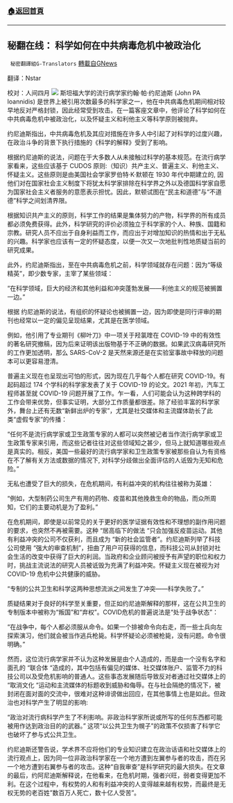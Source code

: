 ###  [:house:返回首頁](https://github.com/ourhimalayas/txt)
---


## 秘翻在线： 科学如何在中共病毒危机中被政治化
` 秘密翻譯組G-Translators` [轉載自GNews](https://gnews.org/zh-hans/1553965/)

翻译：Nstar

校对：人间四月
![](https://assets.gnews.org/wp-content/uploads/2021/09/Screenshot-2021-09-25-184658.jpg)
斯坦福大学的流行病学家约翰·帕·约尼迪斯 (John PA Ioannidis) 是世界上被引用次数最多的科学家之一，他在中共病毒危机期间相对较早地反对严格封锁，因此经常受到攻击。在一篇客座文章中，他评论了科学如何在中共病毒危机中被政治化，以及怀疑主义和利他主义等科学原则被抛弃。

约尼迪斯指出，中共病毒危机及其应对措施在许多人中引起了对科学的过度兴趣，在政治斗争的背景下执行措施的《科学的解释》受到了影响。

根据约尼迪斯的说法，问题在于大多数人从未接触过科学的基本规范。在流行病学家看来，这些应该基于 CUDOS 原则:（知识）共产主义、普遍主义、利他主义、怀疑主义。这些原则是由美国社会学家罗伯特·K·默顿在 1930 年代中期建立的, 因他们对在国家社会主义制度下将犹太科学家排除在科学界之外以及德国科学家自愿为国家社会主义者服务的意愿表示担忧。因此，默顿试图在“民主和道德”与“不道德”科学之间划清界限。

根据知识共产主义的原则，科学工作的结果是集体努力的产物，科学界的所有成员都必须免费获得。此外，科学研究的评价必须独立于科学家的个人、种族、国籍和宗教。研究人员不应出于自身利益而工作，而应出于对增加知识的热情和出于无私的兴趣。科学家也应该有一定的怀疑态度，以便一次又一次地批判性地质疑当前的研究成果。

此外，约尼迪斯指出，至在中共病毒危机之前，科学领域就存在问题：因为“等级精英”，即少数专家，主宰了某些领域：

“在科学领域，巨大的经济和其他利益和冲突蓬勃发展——利他主义的规范被搁置一边。”

根据 约尼迪斯的说法，有组织的怀疑论也被搁置一边，因为即使是同行评审的期刊也经常以一定的偏见呈现结果，尤其是在医学领域。

例如，他引用了专业期刊《柳叶刀》中一项关于羟氯喹在 COVID-19 中的有效性的著名研究撤稿，因为后来证明该出版物基于不正确的数据。如果武汉病毒研究所的工作更加透明，那么 SARS-CoV-2 是天然来源还是在实验室事故中释放的问题本可以更容易澄清。

普遍主义现在也呈现出可怕的形式，因为现在几乎每个人都在研究 COVID-19。有起码超过 174 个学科的科学家发表了关于 COVID-19 的论文。2021 年初，汽车工程师甚至就 COVID-19 问题开展了工作。乍一看，人们可能会认为这种跨学科的工作会带来优势，但事实证明，大部分工作质量都很差。除了经验丰富的科学家外，舞台上还有无数“新鲜出炉的专家”，尤其是社交媒体和主流媒体助长了此类“虚假专家”的传播：

“任何不是流行病学家或卫生政策专家的人都可以突然被记者当作流行病学家或卫生政策专家来引用，而这些记者往往对这些领域知之甚少，但马上就知道哪些观点是真实的。相反，美国一些最好的流行病学家和卫生政策专家被那些自认为有资格在不了解有关方法或数据的情况下, 对科学分歧做出全面评估的人诋毁为无知和危险。”

无私也遭受了巨大的损失，在危机期间，有利益冲突的机构往往被称为英雄：

“例如，大型制药公司生产有用的药物、疫苗和其他挽救生命的物品，而众所周知，它们的主要动机是为了盈利。”

在危机期间，即使是以前常见的关于更好的医学证据有效性和不理想的副作用问题的要求，也突然不再被需要。这种 “居高临下的做法 “只会加强反疫苗运动。其他有利益冲突的公司不仅获利，而且成为 “新的社会监管者”。约尼迪斯列举了科技公司使用 “强大的审查机制”，扭曲了用户可获得的信息，而科技公司从封锁对社会生活的改变中获得了巨大的利润。当政府和企业顾问被授予有声望的职位和权力时，挑战主流说法的研究人员被诋毁为充满了利益冲突。怀疑主义现在被视为对COVID-19  危机中公共健康的威胁。

“专制的公共卫生和科学这两种思想流派之间发生了冲突——科学失败了。”

质疑结果对于良好的科学至关重要，但正如约尼迪斯解释的那样，这在公共卫生的专制版本中被称为“叛国”和“弃权”。COVID危机的普遍说法是“处于战争状态”：

“在战争中，每个人都必须服从命令。如果一个排被命令向右走，而一些士兵向左探索演习，他们就会被当作逃兵枪毙。科学怀疑论必须被枪毙，没有问题。命令很明确。”

然而，这位流行病学家并不认为这种发展是由个人造成的，而是由一个没有名字和面孔的 “联合体 “造成的，其中包括有偏见的媒体、社交媒体账户、监管不力的科技公司以及受危机影响的普通人。这些事态发展随后导致反对者通过社交媒体上的 “取消文化 “运动和主流媒体的标题收到威胁和侮辱。在与社会隔绝的情况下，被封闭在面对面的交流中，很难对这种诽谤做出回应，在其他事情上也是如此。但政治也对科学产生了明显的影响:

“政治对流行病科学产生了不利影响。非政治科学家所说或所写的任何东西都可能被用作达到政治目的的武器。” 这项“以公共卫生为幌子”的政策不仅损害了科学它也破坏了参与式公共卫生。

约尼迪斯还警告说，学术界不应将他们的专业知识建立在政治话语和社交媒体上的流行观点上，因为同一位非政治科学家在一个地方遭到左翼参与者的攻击，而在另一个地方遭到右翼参与者的攻击。这种“自我审查”是科学研究的最大损失。在文章的最后，约阿尼迪斯解释说，在他看来，在危机时期，强者兴旺，弱者变得更加不利。在这个过程中，有权势的人和有利益冲突的人变得越来越有权势，而最终是无权无势的老百姓”数百万人死亡，数十亿人受苦”。
